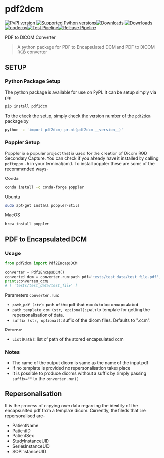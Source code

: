 # pdf2dcm
[![PyPI version](https://img.shields.io/pypi/v/pdf2dcm.svg?logo=pypi&logoColor=FFE873)](https://pypi.org/project/pdf2dcm/) [![Supported Python versions](https://img.shields.io/pypi/pyversions/pdf2dcm.svg?logo=python&logoColor=FFE873)](https://pypi.org/project/pdf2dcm)[![Downloads](https://static.pepy.tech/personalized-badge/pdf2dcm?period=month&units=abbreviation&left_color=brightgreen&right_color=blue&left_text=PyPi%20Velocity)](https://pepy.tech/project/pdf2dcm) [![Downloads](https://static.pepy.tech/personalized-badge/pdf2dcm?period=total&units=abbreviation&left_color=brightgreen&right_color=blue&left_text=PyPi%20Downloads)](https://pepy.tech/project/pdf2dcm)
[![codecov](https://codecov.io/gh/a-parida12/pdf2dcm/branch/main/graph/badge.svg?token=MGY9MHRP46)](https://codecov.io/gh/a-parida12/pdf2dcm)[![Test Pipeline](https://github.com/a-parida12/pdf2dcm/actions/workflows/test.yml/badge.svg?branch=main)](https://github.com/a-parida12/pdf2dcm/actions/workflows/test.yml)[![Release Pipeline](https://github.com/a-parida12/pdf2dcm/actions/workflows/release.yml/badge.svg?branch=main)](https://github.com/a-parida12/pdf2dcm/actions/workflows/release.yml)

PDF to DICOM Converter

> A python package for PDF to Encapsulated DCM and PDF to DICOM RGB converter

## SETUP

### Python Package Setup

The python package is available for use on PyPI. It can be setup simply via pip

```bash
pip install pdf2dcm
```

To the check the setup, simply check the version number of the `pdf2dcm` package by

```bash
python -c 'import pdf2dcm; print(pdf2dcm.__version__)'
```

### Poppler Setup
Poppler is a popular project that is used for the creation of Dicom RGB Secondary Capture. You can check if you already have it installed by calling `pdftoppm -h` in your terminal/cmd. To install poppler these are some of the recommended ways-

Conda
```bash
conda install -c conda-forge poppler
```

Ubuntu
```bash
sudo apt-get install poppler-utils
```

MacOS
```bash
brew install poppler
```

## PDF to Encapsulated DCM

### Usage

```python
from pdf2dcm import Pdf2EncapsDCM

converter = Pdf2EncapsDCM()
converted_dcm = converter.run(path_pdf='tests/test_data/test_file.pdf', path_template_dcm='tests/test_data/CT_small.dcm', suffix =".dcm")
print(converted_dcm)
# [ 'tests/test_data/test_file' ]
```

Parameters `converter.run`:

- `path_pdf (str)`: path of the pdf that needs to be encapsulated
- `path_template_dcm (str, optional)`: path to template for getting the repersonalisation of data.
- `suffix (str, optional)`: suffix of the dicom files. Defaults to ".dcm".

Returns:

- `List[Path]`: list of path of the stored encapsulated dcm

### Notes

- The name of the output dicom is same as the name of the input pdf
- If no template is provided no repersonalisation takes place
- It is possible to produce dicoms without a suffix by simply passing `suffix=""` to the `converter.run()`

## Repersonalisation

It is the process of copying over data regarding the identity of the encapsualted pdf from a template dicom. Currently, the fileds that are repersonalised are-

- PatientName
- PatientID
- PatientSex
- StudyInstanceUID
- SeriesInstanceUID
- SOPInstanceUID
